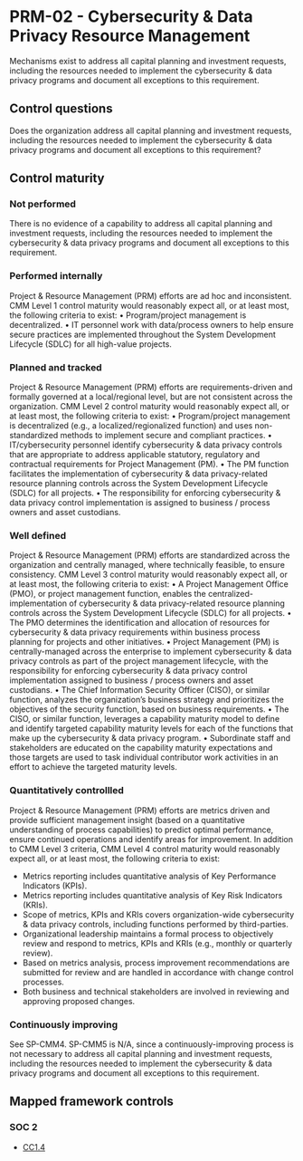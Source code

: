 # PRM-02 - Cybersecurity & Data Privacy Resource Management
Mechanisms exist to address all capital planning and investment requests, including the resources needed to implement the cybersecurity & data privacy programs and document all exceptions to this requirement. 
## Control questions
Does the organization address all capital planning and investment requests, including the resources needed to implement the cybersecurity & data privacy programs and document all exceptions to this requirement? 
## Control maturity
### Not performed
There is no evidence of a capability to address all capital planning and investment requests, including the resources needed to implement the cybersecurity & data privacy programs and document all exceptions to this requirement. 
### Performed internally
Project & Resource Management (PRM) efforts are ad hoc and inconsistent. CMM Level 1 control maturity would reasonably expect all, or at least most, the following criteria to exist:
•	Program/project management is decentralized.
•	IT personnel work with data/process owners to help ensure secure practices are implemented throughout the System Development Lifecycle (SDLC) for all high-value projects.
### Planned and tracked
Project & Resource Management (PRM) efforts are requirements-driven and formally governed at a local/regional level, but are not consistent across the organization. CMM Level 2 control maturity would reasonably expect all, or at least most, the following criteria to exist:
•	Program/project management is decentralized (e.g., a localized/regionalized function) and uses non-standardized methods to implement secure and compliant practices.
•	IT/cybersecurity personnel identify cybersecurity & data privacy controls that are appropriate to address applicable statutory, regulatory and contractual requirements for Project Management (PM).
•	The PM function facilitates the implementation of cybersecurity & data privacy-related resource planning controls across the System Development Lifecycle (SDLC) for all projects.
•	The responsibility for enforcing cybersecurity & data privacy control implementation is assigned to business / process owners and asset custodians.
### Well defined
Project & Resource Management (PRM) efforts are standardized across the organization and centrally managed, where technically feasible, to ensure consistency. CMM Level 3 control maturity would reasonably expect all, or at least most, the following criteria to exist:
•	A Project Management Office (PMO), or project management function, enables the centralized-implementation of cybersecurity & data privacy-related resource planning controls across the System Development Lifecycle (SDLC) for all projects.
•	The PMO determines the identification and allocation of resources for cybersecurity & data privacy requirements within business process planning for projects and other initiatives.
•	Project Management (PM) is centrally-managed across the enterprise to implement cybersecurity & data privacy controls as part of the project management lifecycle, with the responsibility for enforcing cybersecurity & data privacy control implementation assigned to business / process owners and asset custodians.
•	The Chief Information Security Officer (CISO), or similar function, analyzes the organization’s business strategy and prioritizes the objectives of the security function, based on business requirements.
•	The CISO, or similar function, leverages a capability maturity model to define and identify targeted capability maturity levels for each of the functions that make up the cybersecurity & data privacy program. 
•	Subordinate staff and stakeholders are educated on the capability maturity expectations and those targets are used to task individual contributor work activities in an effort to achieve the targeted maturity levels.
### Quantitatively controllled
Project & Resource Management (PRM) efforts are metrics driven and provide sufficient management insight (based on a quantitative understanding of process capabilities) to predict optimal performance, ensure continued operations and identify areas for improvement. In addition to CMM Level 3 criteria, CMM Level 4 control maturity would reasonably expect all, or at least most, the following criteria to exist:
- 	Metrics reporting includes quantitative analysis of Key Performance Indicators (KPIs).
- 	Metrics reporting includes quantitative analysis of Key Risk Indicators (KRIs).
- 	Scope of metrics, KPIs and KRIs covers organization-wide cybersecurity & data privacy controls, including functions performed by third-parties.
- 	Organizational leadership maintains a formal process to objectively review and respond to metrics, KPIs and KRIs (e.g., monthly or quarterly review).
- 	Based on metrics analysis, process improvement recommendations are submitted for review and are handled in accordance with change control processes.
- 	Both business and technical stakeholders are involved in reviewing and approving proposed changes.
### Continuously improving
See SP-CMM4. SP-CMM5 is N/A, since a continuously-improving process is not necessary to address all capital planning and investment requests, including the resources needed to implement the cybersecurity & data privacy programs and document all exceptions to this requirement. 
## Mapped framework controls
### SOC 2
- [CC1.4](../soc2/cc14.md)
